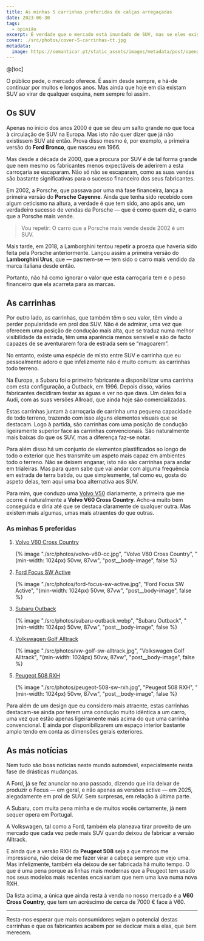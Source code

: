 ```yaml
---
title: As minhas 5 carrinhas preferidas de calças arregaçadas
date: 2023-06-30
tags:
  - opinião
excerpt: É verdade que o mercado está inundado de SUV, mas se eles existem é porque há quem os compre. No entanto, estou convencido que muitos desses consumidores queriam uma carrinha destas.
cover: ./src/photos/cover-5-carrinhas-tt.jpg
metadata:
  image: https://semanticar.pt/static_assets/images/metadata/post/opengraph-5-carrinhas-tt.jpg
---
```

@[toc]

O público pede, o mercado oferece. É assim desde sempre, e há-de continuar por muitos e longos anos. Mas ainda que hoje em dia existam SUV ao virar de qualquer esquina, nem sempre foi assim.

## Os SUV
Apenas no início dos anos 2000 é que se deu um salto grande no que toca à circulação de SUV na Europa. Mas isto não quer dizer que já não existissem SUV até então. Prova disso mesmo é, por exemplo, a primeira versão do **Ford Bronco**, que nasceu em 1966.

Mas desde a década de 2000, que a procura por SUV é de tal forma grande que nem mesmo os fabricantes menos expectáveis de aderirem a esta carroçaria se escaparam. Não só não se escaparam, como as suas vendas são bastante significativas para o sucesso financeiro dos seus fabricantes.

Em 2002, a Porsche, que passava por uma má fase financeira, lança a primeira versão do **Porsche Cayenne**. Ainda que tenha sido recebido com algum ceticismo na altura, a verdade é que tem sido, ano após ano, um verdadeiro sucesso de vendas da Porsche — que é como quem diz, o carro que a Porsche mais vende.

> Vou repetir: O carro que a Porsche mais vende desde 2002 é um SUV.

Mais tarde, em 2018, a Lamborghini tentou repetir a proeza que haveria sido feita pela Porsche anteriormente. Lançou assim a primeira versão do **Lamborghini Urus**, que — pasmem-se — tem sido o carro mais vendido da marca italiana desde então.

Portanto, não há como ignorar o valor que esta carroçaria tem e o peso financeiro que ela acarreta para as marcas.

## As carrinhas
Por outro lado, as carrinhas, que também têm o seu valor, têm vindo a perder popularidade em prol dos SUV. Não é de admirar, uma vez que oferecem uma posição de condução mais alta, que se traduz numa melhor visibilidade da estrada, têm uma aparência menos sensível e são de facto capazes de se aventurarem fora de estrada sem se “magoarem”.

No entanto, existe uma espécie de misto entre SUV e carrinha que eu pessoalmente adoro e que infelizmente não é muito comum: as carrinhas todo terreno.

Na Europa, a Subaru foi o primeiro fabricante a disponibilizar uma carrinha com esta configuração, a Outback, em 1996. Depois disso, vários fabricantes decidiram testar as águas e ver no que dava. Um deles foi a Audi, com as suas versões Allroad, que ainda hoje são comercializadas.

Estas carrinhas juntam à carroçaria de carrinha uma pequena capacidade de todo terreno, trazendo com isso alguns elementos visuais que se destacam. Logo à partida, são carrinhas com uma posição de condução ligeiramente superior face às carrinhas convencionais. São naturalmente mais baixas do que os SUV, mas a diferença faz-se notar.

Para além disso há um conjunto de elementos plastificados ao longo de todo o exterior que lhes transmite um aspeto mais capaz em ambientes todo o terreno. Não se deixem enganar, isto não são carrinhas para andar em trialeiras. Mas para quem sabe que vai andar com alguma frequência em estrada de terra batida, ou que simplesmente, tal como eu, gosta do aspeto delas, tem aqui uma boa alternativa aos SUV.

Para mim, que conduzo uma [Volvo V50](/ensaio/volvo-v50-uma-carrinha-familiar-de-outros-tempos-e-ainda-sem-rugas/) diariamente, a primeira que me ocorre é naturalmente a **Volvo V60 Cross Country**. Acho-a muito bem conseguida e diria até que se destaca claramente de qualquer outra. Mas existem mais algumas, umas mais atraentes do que outras.

### As minhas 5 preferidas

1. [Volvo V60 Cross Country](https://www.ultimatespecs.com/pt/car-specs/Volvo/M10124/V60-II-Cross-Country)

    {% image
      "./src/photos/volvo-v60-cc.jpg",
      "Volvo V60 Cross Country",
      "(min-width: 1024px) 50vw, 87vw",
      "post__body-image",
      false
    %}

2. [Ford Focus SW Active](https://www.ultimatespecs.com/pt/car-specs/Ford/M12396/Focus-2022-Active-Wagon)

    {% image
      "./src/photos/ford-focus-sw-active.jpg",
      "Ford Focus SW Active",
      "(min-width: 1024px) 50vw, 87vw",
      "post__body-image",
      false
    %}

3. [Subaru Outback](https://www.ultimatespecs.com/pt/car-specs/Subaru/M11854/Outback-(BT))

    {% image
      "./src/photos/subaru-outback.webp",
      "Subaru Outback",
      "(min-width: 1024px) 50vw, 87vw",
      "post__body-image",
      false
    %}

4. [Volkswagen Golf Alltrack](https://www.ultimatespecs.com/pt/car-specs/Volkswagen/M8001/Golf-Alltrack)

    {% image
      "./src/photos/vw-golf-sw-alltrack.jpg",
      "Volkswagen Golf Alltrack",
      "(min-width: 1024px) 50vw, 87vw",
      "post__body-image",
      false
    %}

5. [Peugeot 508 RXH](https://www.ultimatespecs.com/pt/car-specs/Peugeot/M7346/508-RXH) 

    {% image
      "./src/photos/peugeot-508-sw-rxh.jpg",
      "Peugeot 508 RXH",
      "(min-width: 1024px) 50vw, 87vw",
      "post__body-image",
      false
    %}

Para além de um design que eu considero mais atraente, estas carrinhas destacam-se ainda por terem uma condução muito idêntica a um carro, uma vez que estão apenas ligeiramente mais acima do que uma carrinha convencional. E ainda por disponibilizarem um espaço interior bastante amplo tendo em conta as dimensões gerais exteriores.

## As más notícias
Nem tudo são boas notícias neste mundo automóvel, especialmente nesta fase de drásticas mudanças.

A Ford, já se fez anunciar no ano passado, dizendo que iria deixar de produzir o Focus — em geral, e não apenas as versões active — em 2025, alegadamente em prol de SUV. Sem surpresas, em relação à última parte.

A Subaru, com muita pena minha e de muitos vocês certamente, já nem sequer opera em Portugal.

A Volkswagen, tal como a Ford, também ela planeava tirar proveito de um mercado que cada vez pede mais SUV quando deixou de fabricar a versão Alltrack.

E ainda que a versão RXH da **Peugeot 508** seja a que menos me impressiona, não deixa de me fazer virar a cabeça sempre que vejo uma. Mas infelizmente, também ela deixou de ser fabricada há muito tempo. O que é uma pena porque as linhas mais modernas que a Peugeot tem usado nos seus modelos mais recentes encaixariam que nem uma luva numa nova RXH.

Da lista acima, a única que ainda resta à venda no nosso mercado é a **V60 Cross Country**, que tem um acréscimo de cerca de 7000 € face à V60.

***

Resta-nos esperar que mais consumidores vejam o potencial destas carrinhas e que os fabricantes acabem por se dedicar mais a elas, que bem merecem.
